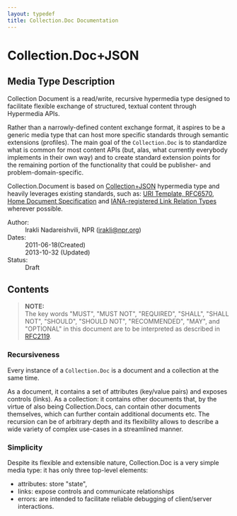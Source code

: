 ```yaml
---
layout: typedef
title: Collection.Doc Documentation
---
```


# Collection.Doc+JSON 

## Media Type Description

Collection Document is a read/write, recursive hypermedia type designed to facilitate flexible exchange of structured, textual content through Hypermedia APIs. 

Rather than a narrowly-defined content exchange format, it aspires to be a generic media type that can host more specific standards through semantic extensions (profiles). The main goal of the `Collection.Doc` is to standardize what is common for most content APIs (but, alas, what currently everybody implements in their own way) and to create standard extension points for the remaining portion of the functionality that could be publisher- and problem-domain-specific.

Collection.Document is based on [Collection+JSON](http://amundsen.com/media-types/collection/format/) hypermedia type and heavily leverages existing standards, such as: [URI Template, RFC6570](http://tools.ietf.org/html/rfc6570), [Home Document Specification](http://tools.ietf.org/html/draft-nottingham-json-home-03) and [IANA-registered Link Relation Types](http://www.iana.org/assignments/link-relations/link-relations.xhtml) wherever possible. 

<dl>
  <dt>Author:</dt>
  <dd>Irakli Nadareishvili, NPR (<a href="mailto:irakli@npr.org">irakli@npr.org</a>)</dd>
  <dt>Dates:</dt>
  <dd>
    2011-06-18(Created)<br>
    2013-10-32 (Updated)
  </dd>
  <dt>Status:</dt>
  <dd><span class="reg-draft">Draft</span></dd>
</dl>

## Contents

<div id="toc"></div>

<blockquote><b>NOTE:</b><br>
  The key words "MUST", "MUST NOT", "REQUIRED", "SHALL", "SHALL
  NOT", "SHOULD", "SHOULD NOT", "RECOMMENDED",  "MAY", and
  "OPTIONAL" in this document are to be interpreted as described in
  <a href="http://tools.ietf.org/html/rfc2119" title="Key words for use in RFCs to Indicate Requirement Levels">RFC2119</a>.
</blockquote>
      
<div id="content">
  
### Recursiveness

Every instance of a `Collection.Doc` is a document and a collection at the same time. 

As a document, it contains a set of attributes (key/value pairs) and exposes controls (links). As a collection: it contains other documents that, by the virtue of also being Collection.Docs, can contain other documents themselves, which can further contain additional documents etc. The recursion can be of arbitrary depth and its flexibility allows to describe a wide variety of complex use-cases in a streamlined manner.

### Simplicity

Despite its flexible and extensible nature, Collection.Doc is a very simple media type: it has only three top-level elements: 

- attributes: store "state",
- links: expose controls and communicate relationships 
- errors: are intended to facilitate reliable debugging of client/server interactions.

</div>




